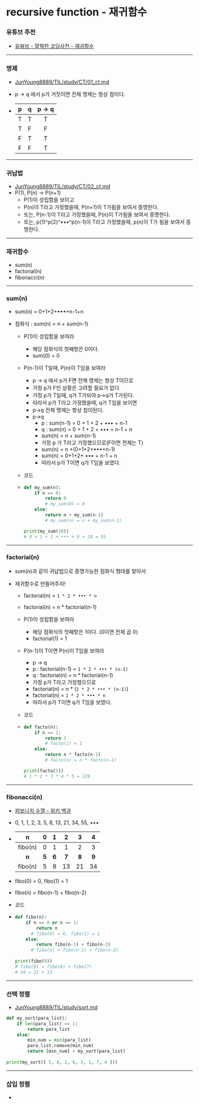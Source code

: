 # recursive function - 재귀함수

### 유튜브 추천

- [유뷰브 - 얄팍한 코딩사전 - 재귀함수](https://www.youtube.com/watch?v=aPYE0anPZqI)





---

### 명제

- [JunYoung8889/TIL/study/CT/01_ct.md](https://github.com/JunYoung8889/TIL/blob/master/study/CT/01_ct.md)

- p -> q 에서 p가 거짓이면 전체 명제는 항상 참이다.

- |  p   |  q   | p -> q |
  | :--: | :--: | :----: |
  |  T   |  T   |   T    |
  |  T   |  F   |   F    |
  |  F   |  T   |   T    |
  |  F   |  F   |   T    |





---

### 귀납법

- [JunYoung8889/TIL/study/CT/02_ct.md](https://github.com/JunYoung8889/TIL/blob/master/study/CT/02_ct.md)
- P(1), P(n) -> P(n+1)
  - P(1)이 성립함을 보이고
  - P(n)이 T라고 가정했을때, P(n+1)이 T가됨을 보여서 증명한다.
  - 또는, P(n-1)이 T라고 가정했을때, P(n)이 T가됨을 보여서 증명한다.
  - 또는, p(1)^p(2)^•••^p(n-1)이 T라고 가정했을때, p(n)이 T가 됨을 보여서 증명한다.



---

### 재귀함수

- sum(n)
- factorial(n)
- fibonacci(n)



---

### sum(n)

- sum(n) = 0+1+2+•••+n-1+n

- 점화식 : sum(n) = n + sum(n-1)

  - P(1)이 성립함을 보여라

    - 해당 점화식의 첫째항은 0이다.
    - sum(0) = 0

  - P(n-1)이 T일때, P(n)이 T임을 보여라

    - p -> q 에서 p가 F면 전체 명제는 항상 T이므로
    - 가정 p가 F인 상황은 고려할 필요가 없다.
    - 가정 p가 T일때, q가 T가되야 p->q가 T가된다.
    - 따라서 p가 T라고 가정했을때, q가 T임을 보이면
    - p->q 전체 명제는 항상 참이된다.
    - p->q
      - p : sum(n-1) = 0 + 1 + 2 + ••• + n-1
      - q : sum(n) = 0 + 1 + 2 + ••• + n-1 + n
      - sum(n) = n + sum(n-1)
      - 가정 p 가 T라고 가정했으므로(F이면 전체는 T)
      - sum(n) = n +(0+1+2+•••+n-1)
      - sum(n) = 0+1+2+ ••• + n-1 + n
      - 따라서 p가 T이면 q가 T임을 보였다.

  - 코드

  - ```python
    def my_sum(n):
        if n == 0:
            return 0
        	# my_sum(0) = 0
        else:
            return n + my_sum(n-1)
        	# my_sum(n) = n + my_sum(n-1)
    
    print(my_sum(10))
    # 0 + 1 + 2 + ••• + 9 + 10 = 55
    ```





---

### factorial(n)

- sum(n)과 같이 귀납법으로 증명가능한 점화식 형태를 찾아서

- 재귀함수로 만들어주자!

  - factorial(n) = `1 * 2 * ••• * n`

  - factorial(n) = n * factorial(n-1)

  - P(1)이 성립함을 보여라
  
    - 해당 점화식의 첫째항은 1이다. (0이면 전체 곱 0)
    - factorial(1) = 1

  - P(n-1)이 T이면 P(n)이 T임을 보여라
  
    - p -> q
    - p : factorial(n-1) =  `1 * 2 * ••• * (n-1)`
    - q : factorial(n) = n * factorial(n-1)
    - 가정 p가 T라고 가정했으므로
    - factorial(n) = n * (`1 * 2 * ••• * (n-1)`)
    - factorial(n) = `1 * 2 * ••• * n`
    - 따라서 p가 T이면 q가 T임을 보였다.

  - 코드
  
  - ```python
    def facto(n):
        if n == 1:
            return 1
        	# facto(1) = 1
        else:
            return n * facto(n-1)
        	# facto(n) = n * facto(n-1)
    
    print(facto(5))
    # 1 * 2 * 3 * 4 * 5 = 120
    ```





---

### fibonacci(n)

- [피보나치 수열 - 위키 백과](https://ko.wikipedia.org/wiki/%ED%94%BC%EB%B3%B4%EB%82%98%EC%B9%98_%EC%88%98)

- 0, 1, 1, 2, 3, 5, 8, 13, 21, 34, 55, •••

- |  **n**  | **0** | **1** | **2** | **3** | **4** |
  | :-----: | :---: | :---: | :---: | :---: | :---: |
  | fibo(n) |   0   |   1   |   1   |   2   |   3   |
  |  **n**  | **5** | **6** | **7** | **8** | **9** |
  | fibo(n) |   5   |   8   |  13   |  21   |  34   |

- fibo(0) = 0, fibo(1) = 1

- fibo(n) = fibo(n-1) + fibo(n-2)

- 코드

- ```python
  def fibo(n):
      if n == 0 or n == 1:
          return n
      	# fibo(0) = 0, fibo(1) = 1
      else:
          return fibo(n-1) + fibo(n-2)
      	# fibo(n) = fibo(n-1) + fibo(n-2)
      
  print(fibo(9))
  # fibo(9) = fibo(8) + fibo(7)
  # 34 = 21 + 13
  ```





---

### 선택 정렬

- [JunYoung8889/TIL/study/sort.md](https://github.com/JunYoung8889/TIL/blob/master/study/sort.md)

```python
def my_sort(para_list):
    if len(para_list) == 1:
        return para_list
    else:
        min_num = min(para_list)
        para_list.remove(min_num)
        return [min_num] + my_sort(para_list)
    
print(my_sort([ 5, 8, 2, 6, 3, 1, 7, 4 ]))
```



---

### 삽입 정렬

- 
